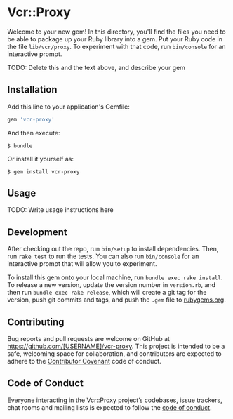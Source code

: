 # Vcr::Proxy

Welcome to your new gem! In this directory, you'll find the files you need to be able to package up your Ruby library into a gem. Put your Ruby code in the file `lib/vcr/proxy`. To experiment with that code, run `bin/console` for an interactive prompt.

TODO: Delete this and the text above, and describe your gem

## Installation

Add this line to your application's Gemfile:

```ruby
gem 'vcr-proxy'
```

And then execute:

    $ bundle

Or install it yourself as:

    $ gem install vcr-proxy

## Usage

TODO: Write usage instructions here

## Development

After checking out the repo, run `bin/setup` to install dependencies. Then, run `rake test` to run the tests. You can also run `bin/console` for an interactive prompt that will allow you to experiment.

To install this gem onto your local machine, run `bundle exec rake install`. To release a new version, update the version number in `version.rb`, and then run `bundle exec rake release`, which will create a git tag for the version, push git commits and tags, and push the `.gem` file to [rubygems.org](https://rubygems.org).

## Contributing

Bug reports and pull requests are welcome on GitHub at https://github.com/[USERNAME]/vcr-proxy. This project is intended to be a safe, welcoming space for collaboration, and contributors are expected to adhere to the [Contributor Covenant](http://contributor-covenant.org) code of conduct.

## Code of Conduct

Everyone interacting in the Vcr::Proxy project’s codebases, issue trackers, chat rooms and mailing lists is expected to follow the [code of conduct](https://github.com/[USERNAME]/vcr-proxy/blob/master/CODE_OF_CONDUCT.md).
